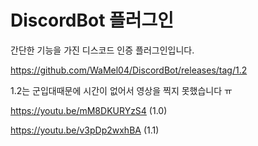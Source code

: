 # DiscordBot 플러그인

간단한 기능을 가진 디스코드 인증 플러그인입니다.

https://github.com/WaMel04/DiscordBot/releases/tag/1.2

1.2는 군입대때문에 시간이 없어서 영상을 찍지 못했습니다 ㅠ

https://youtu.be/mM8DKURYzS4 (1.0)

https://youtu.be/v3pDp2wxhBA (1.1)
